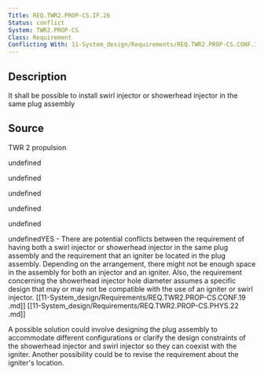 ```yaml
---
Title: REQ.TWR2.PROP-CS.IF.26
Status: conflict
System: TWR2.PROP-CS
Class: Requirement
Conflicting With: 11-System_design/Requirements/REQ.TWR2.PROP-CS.CONF.19 .md
---
```


## Description

It shall be possible to install swirl injector or showerhead injector in the same plug assembly

## Source

TWR 2 propulsion


undefined

undefined

undefined

undefined

undefined

undefinedYES - There are potential conflicts between the requirement of having both a swirl injector or showerhead injector in the same plug assembly and the requirement that an igniter be located in the plug assembly. Depending on the arrangement, there might not be enough space in the assembly for both an injector and an igniter. Also, the requirement concerning the showerhead injector hole diameter assumes a specific design that may or may not be compatible with the use of an igniter or swirl injector. [[11-System_design/Requirements/REQ.TWR2.PROP-CS.CONF.19 .md]] [[11-System_design/Requirements/REQ.TWR2.PROP-CS.PHYS.22 .md]]

A possible solution could involve designing the plug assembly to accommodate different configurations or clarify the design constraints of the showerhead injector and swirl injector so they can coexist with the igniter. Another possibility could be to revise the requirement about the igniter's location.
